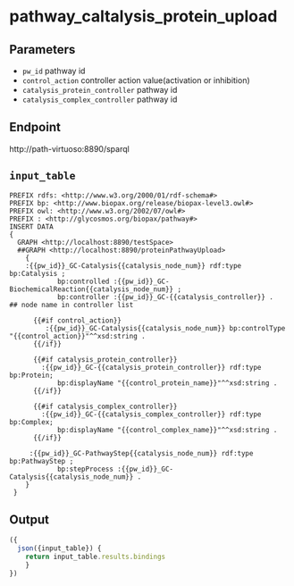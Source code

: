 # pathway_caltalysis_protein_upload

## Parameters
* `pw_id` pathway id
* `control_action` controller action value(activation or inhibition)
* `catalysis_protein_controller` pathway id
* `catalysis_complex_controller` pathway id

## Endpoint
http://path-virtuoso:8890/sparql

## `input_table` 

```sparql
PREFIX rdfs: <http://www.w3.org/2000/01/rdf-schema#>
PREFIX bp: <http://www.biopax.org/release/biopax-level3.owl#>
PREFIX owl: <http://www.w3.org/2002/07/owl#>
PREFIX : <http://glycosmos.org/biopax/pathway#>
INSERT DATA
{
  GRAPH <http://localhost:8890/testSpace>  
  ##GRAPH <http://localhost:8890/proteinPathwayUpload>
    {    
	:{{pw_id}}_GC-Catalysis{{catalysis_node_num}} rdf:type bp:Catalysis ;
            bp:controlled :{{pw_id}}_GC-BiochemicalReaction{{catalysis_node_num}} ;
            bp:controller :{{pw_id}}_GC-{{catalysis_controller}} .   ## node name in controller list
      
      {{#if control_action}}
         :{{pw_id}}_GC-Catalysis{{catalysis_node_num}} bp:controlType "{{control_action}}"^^xsd:string .
      {{/if}}
      
      {{#if catalysis_protein_controller}}
        :{{pw_id}}_GC-{{catalysis_protein_controller}} rdf:type bp:Protein;
            bp:displayName "{{control_protein_name}}"^^xsd:string .                                       
      {{/if}}
       
      {{#if catalysis_complex_controller}}
        :{{pw_id}}_GC-{{catalysis_complex_controller}} rdf:type bp:Complex;
            bp:displayName "{{control_complex_name}}"^^xsd:string .                                       
      {{/if}}
       
     :{{pw_id}}_GC-PathwayStep{{catalysis_node_num}} rdf:type bp:PathwayStep ;
            bp:stepProcess :{{pw_id}}_GC-Catalysis{{catalysis_node_num}} .
    }   
 }

```
 ## Output

```javascript
({
  json({input_table}) {
    return input_table.results.bindings
    }
})
```   